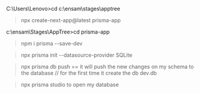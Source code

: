 C:\Users\Lenovo>cd c:\ensam\stages\apptree

>npx create-next-app@latest prisma-app

c:\ensam\Stages\AppTree>cd prisma-app

>npm i prisma --save-dev

>npx prisma init --datasource-provider SQLite

>npx prisma db push  == it will push the new changes on my schema to the database // for the first time it create the db dev.db

>npx prisma studio to open my database



